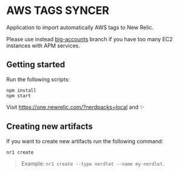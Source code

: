 # AWS TAGS SYNCER
Application to import automatically AWS tags to New Relic.

Please use instead [big-accounts](https://github.com/aminoz007/sync-app/tree/big-accounts) branch if you have too many EC2 instances with APM services.

## Getting started

Run the following scripts:

```
npm install
npm start
```

Visit https://one.newrelic.com/?nerdpacks=local and :sparkles:

## Creating new artifacts

If you want to create new artifacts run the following command:

```
nr1 create
```

> Example: `nr1 create --type nerdlet --name my-nerdlet`.
